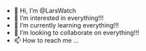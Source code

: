 - 👋 Hi, I’m @LarsWatch
- 👀 I’m interested in everything!!!
- 🌱 I’m currently learning everything!!!
- 💞️ I’m looking to collaborate on everything!!!
- 📫 How to reach me ...

<!---
LarsWatch/LarsWatch is a ✨ special ✨ repository because its `README.md` (this file) appears on your GitHub profile.
You can click the Preview link to take a look at your changes.
--->
